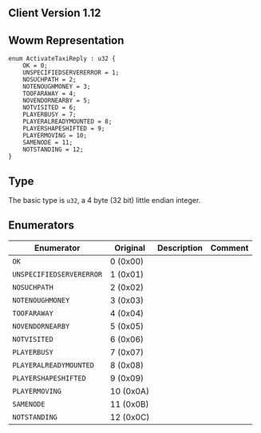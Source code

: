 ## Client Version 1.12

## Wowm Representation
```rust,ignore
enum ActivateTaxiReply : u32 {
    OK = 0;    
    UNSPECIFIEDSERVERERROR = 1;    
    NOSUCHPATH = 2;    
    NOTENOUGHMONEY = 3;    
    TOOFARAWAY = 4;    
    NOVENDORNEARBY = 5;    
    NOTVISITED = 6;    
    PLAYERBUSY = 7;    
    PLAYERALREADYMOUNTED = 8;    
    PLAYERSHAPESHIFTED = 9;    
    PLAYERMOVING = 10;    
    SAMENODE = 11;    
    NOTSTANDING = 12;    
}

```
## Type
The basic type is `u32`, a 4 byte (32 bit) little endian integer.
## Enumerators
| Enumerator | Original  | Description | Comment |
| --------- | -------- | ----------- | ------- |
| `OK` | 0 (0x00) |  |  |
| `UNSPECIFIEDSERVERERROR` | 1 (0x01) |  |  |
| `NOSUCHPATH` | 2 (0x02) |  |  |
| `NOTENOUGHMONEY` | 3 (0x03) |  |  |
| `TOOFARAWAY` | 4 (0x04) |  |  |
| `NOVENDORNEARBY` | 5 (0x05) |  |  |
| `NOTVISITED` | 6 (0x06) |  |  |
| `PLAYERBUSY` | 7 (0x07) |  |  |
| `PLAYERALREADYMOUNTED` | 8 (0x08) |  |  |
| `PLAYERSHAPESHIFTED` | 9 (0x09) |  |  |
| `PLAYERMOVING` | 10 (0x0A) |  |  |
| `SAMENODE` | 11 (0x0B) |  |  |
| `NOTSTANDING` | 12 (0x0C) |  |  |

